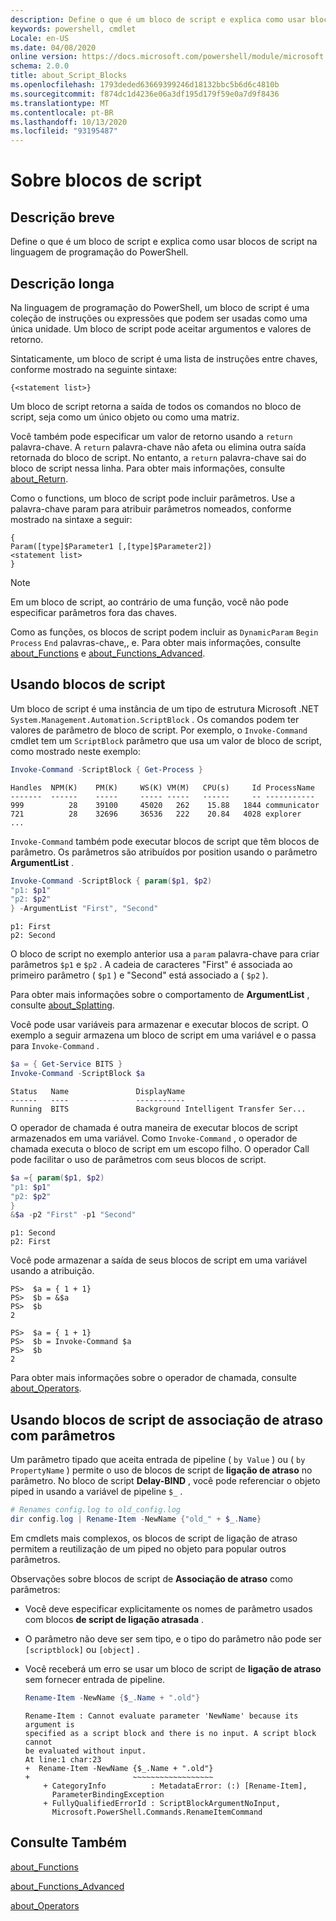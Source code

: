 ```yaml
---
description: Define o que é um bloco de script e explica como usar blocos de script na linguagem de programação do PowerShell.
keywords: powershell, cmdlet
Locale: en-US
ms.date: 04/08/2020
online version: https://docs.microsoft.com/powershell/module/microsoft.powershell.core/about/about_script_blocks?view=powershell-7&WT.mc_id=ps-gethelp
schema: 2.0.0
title: about_Script_Blocks
ms.openlocfilehash: 1793deded63669399246d18132bbc5b6d6c4810b
ms.sourcegitcommit: f874dc1d4236e06a3df195d179f59e0a7d9f8436
ms.translationtype: MT
ms.contentlocale: pt-BR
ms.lasthandoff: 10/13/2020
ms.locfileid: "93195487"
---
```

# <a name="about-script-blocks"></a>Sobre blocos de script

## <a name="short-description"></a>Descrição breve

Define o que é um bloco de script e explica como usar blocos de script na linguagem de programação do PowerShell.

## <a name="long-description"></a>Descrição longa

Na linguagem de programação do PowerShell, um bloco de script é uma coleção de instruções ou expressões que podem ser usadas como uma única unidade.
Um bloco de script pode aceitar argumentos e valores de retorno.

Sintaticamente, um bloco de script é uma lista de instruções entre chaves, conforme mostrado na seguinte sintaxe:

```
{<statement list>}
```

Um bloco de script retorna a saída de todos os comandos no bloco de script, seja como um único objeto ou como uma matriz.

Você também pode especificar um valor de retorno usando a `return` palavra-chave. A `return` palavra-chave não afeta ou elimina outra saída retornada do bloco de script. No entanto, a `return` palavra-chave sai do bloco de script nessa linha. Para obter mais informações, consulte [about_Return](about_Return.md).

Como o functions, um bloco de script pode incluir parâmetros. Use a palavra-chave param para atribuir parâmetros nomeados, conforme mostrado na sintaxe a seguir:

```
{
Param([type]$Parameter1 [,[type]$Parameter2])
<statement list>
}
```

> [!NOTE]
> Em um bloco de script, ao contrário de uma função, você não pode especificar parâmetros fora das chaves.

Como as funções, os blocos de script podem incluir as `DynamicParam` `Begin` `Process` `End` palavras-chave,, e. Para obter mais informações, consulte [about_Functions](about_Functions.md) e [about_Functions_Advanced](about_Functions_Advanced.md).

## <a name="using-script-blocks"></a>Usando blocos de script

Um bloco de script é uma instância de um tipo de estrutura Microsoft .NET `System.Management.Automation.ScriptBlock` . Os comandos podem ter valores de parâmetro de bloco de script. Por exemplo, o `Invoke-Command` cmdlet tem um `ScriptBlock` parâmetro que usa um valor de bloco de script, como mostrado neste exemplo:

```powershell
Invoke-Command -ScriptBlock { Get-Process }
```

```Output
Handles  NPM(K)    PM(K)     WS(K) VM(M)   CPU(s)     Id ProcessName
-------  ------    -----     ----- -----   ------     -- -----------
999          28    39100     45020   262    15.88   1844 communicator
721          28    32696     36536   222    20.84   4028 explorer
...
```

`Invoke-Command` também pode executar blocos de script que têm blocos de parâmetro.
Os parâmetros são atribuídos por position usando o parâmetro **ArgumentList** .

```powershell
Invoke-Command -ScriptBlock { param($p1, $p2)
"p1: $p1"
"p2: $p2"
} -ArgumentList "First", "Second"
```

```Output
p1: First
p2: Second
```

O bloco de script no exemplo anterior usa a `param` palavra-chave para criar parâmetros `$p1` e `$p2` . A cadeia de caracteres "First" é associada ao primeiro parâmetro ( `$p1` ) e "Second" está associado a ( `$p2` ).

Para obter mais informações sobre o comportamento de **ArgumentList** , consulte [about_Splatting](about_Splatting.md#splatting-with-arrays).

Você pode usar variáveis para armazenar e executar blocos de script. O exemplo a seguir armazena um bloco de script em uma variável e o passa para `Invoke-Command` .

```powershell
$a = { Get-Service BITS }
Invoke-Command -ScriptBlock $a
```

```Output
Status   Name               DisplayName
------   ----               -----------
Running  BITS               Background Intelligent Transfer Ser...
```

O operador de chamada é outra maneira de executar blocos de script armazenados em uma variável.
Como `Invoke-Command` , o operador de chamada executa o bloco de script em um escopo filho. O operador Call pode facilitar o uso de parâmetros com seus blocos de script.

```powershell
$a ={ param($p1, $p2)
"p1: $p1"
"p2: $p2"
}
&$a -p2 "First" -p1 "Second"
```

```Output
p1: Second
p2: First
```

Você pode armazenar a saída de seus blocos de script em uma variável usando a atribuição.

```
PS>  $a = { 1 + 1}
PS>  $b = &$a
PS>  $b
2
```

```
PS>  $a = { 1 + 1}
PS>  $b = Invoke-Command $a
PS>  $b
2
```

Para obter mais informações sobre o operador de chamada, consulte [about_Operators](about_Operators.md).

## <a name="using-delay-bind-script-blocks-with-parameters"></a>Usando blocos de script de associação de atraso com parâmetros

Um parâmetro tipado que aceita entrada de pipeline ( `by Value` ) ou ( `by PropertyName` ) permite o uso de blocos de script de **ligação de atraso** no parâmetro.
No bloco de script **Delay-BIND** , você pode referenciar o objeto piped in usando a variável de pipeline `$_` .

```powershell
# Renames config.log to old_config.log
dir config.log | Rename-Item -NewName {"old_" + $_.Name}
```

Em cmdlets mais complexos, os blocos de script de ligação de atraso permitem a reutilização de um piped no objeto para popular outros parâmetros.

Observações sobre blocos de script de **Associação de atraso** como parâmetros:

- Você deve especificar explicitamente os nomes de parâmetro usados com blocos **de script de ligação atrasada** .
- O parâmetro não deve ser sem tipo, e o tipo do parâmetro não pode ser `[scriptblock]` ou `[object]` .
- Você receberá um erro se usar um bloco de script de **ligação de atraso** sem fornecer entrada de pipeline.

  ```powershell
  Rename-Item -NewName {$_.Name + ".old"}
  ```

  ```Output
  Rename-Item : Cannot evaluate parameter 'NewName' because its argument is
  specified as a script block and there is no input. A script block cannot
  be evaluated without input.
  At line:1 char:23
  +  Rename-Item -NewName {$_.Name + ".old"}
  +                       ~~~~~~~~~~~~~~~~~~
      + CategoryInfo          : MetadataError: (:) [Rename-Item],
        ParameterBindingException
      + FullyQualifiedErrorId : ScriptBlockArgumentNoInput,
        Microsoft.PowerShell.Commands.RenameItemCommand
  ```

## <a name="see-also"></a>Consulte Também

[about_Functions](about_Functions.md)

[about_Functions_Advanced](about_Functions_Advanced.md)

[about_Operators](about_Operators.md)
